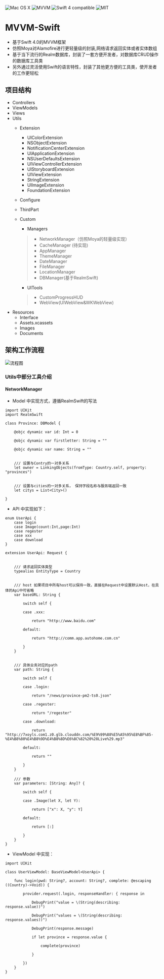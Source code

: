 ![Mac OS X](https://img.shields.io/badge/os-Mac%20OS%20X-green.svg?style=flat)
![MVVM](https://img.shields.io/badge/Design%20Pattern-MVVM-4BC51D.svg?style=flat)
![Swift 4 compatible](https://img.shields.io/badge/swift4-compatible-4BC51D.svg?style=flat)
![MIT](https://img.shields.io/badge/license-Apache2-blue.svg?style=flat)

# MVVM-Swift
* 基于Swift 4.0的MVVM框架
* 仿照Moya对Alamofire进行更轻量级的封装,网络请求返回实体或者实体数组
* 基于当下流行的Realm数据库，封装了一套方便开发者，对数据库CRUD操作的数据库工具类
* 另外通过灵活使用Swift的语言特性，封装了其他更方便的工具类，使开发者的工作更轻松

## 项目结构
* Controllers
* ViewModels
* Views
* Utils
	* Extension
		* UIColorExtension
		* NSObjectExtension
		* NotificationCenterExtension
		* UIApplicationExtension
		* NSUserDefaultsExtension
		* UIViewControllerExtension
		* UIStoryboardExtension
		* UIViewExtension
		* StringExtension
		* UIImageExtension
		* FoundationExtension 
	* Configure
	* ThirdPart
	* Custom
		* Managers
		> * NetworkManager（仿照Moya的轻量级实现）
		> * CacheManager (待实现)
		> * AppManager
		> * ThemeManager
		> * DateManager
		> * FileManager
		> * LocationManager
		> * DBManager(基于RealmSwift)
		
		* UITools
		> * CustomProgressHUD
		> * WebView(UIWebView&WKWebView)
* Resources
	* Interface
	* Assets.xcassets
	* Images
	* Documents

## 架构工作流程
![流程图](http://7xoyls.com1.z0.glb.clouddn.com/mvvmflow.png)

### Utils中部分工具介绍

#### NetworkManager
*  Model 中实现方式，遵循RealmSwift的写法

```
import UIKit
import RealmSwift

class Province: DBModel {
	
	@objc dynamic var id: Int = 0
	
	@objc dynamic var firstletter: String = ""
	
	@objc dynamic var name: String = ""


	/// 设置与Contry的一对多关系
	let owner = LinkingObjects(fromType: Country.self, property: "provinces")


	/// 设置与cities的一对多关系， 保持字段名称与服务端返回一致
	let citys = List<City>()
	
}

```

* API 中实现如下：

```
enum UserApi {
	case login
	case Image(count:Int,page:Int)
	case regester
	case xxx
	case download
}

extension UserApi: Request {


	/// 请求返回实体类型
	typealias EntityType = Country


	/// host 如果项目中所有host可以保持一致，直接在Request中设置默认Host，在具体的Api中可省略
	var baseURL: String {
		
		switch self {
			
		case .xxx:
			
			return "http://www.baidu.com"
			
		default:
			
			return "http://comm.app.autohome.com.cn"
			
		}
	}


	/// 具体业务对应的path
	var path: String {
		
		switch self {
			
		case .login:
			
			return "/news/province-pm2-ts0.json"
			
		case .regester:
			
			return "/regester"
			
		case .download:
			
			return "http://7xoyls.com1.z0.glb.clouddn.com/%E9%99%88%E5%A5%95%E8%BF%85-%E4%B8%80%E4%B8%9D%E4%B8%8D%E6%8C%82%20%28Live%29.mp3"
			
		default:
			
			return ""
			
		}
	}
	
	/// 参数
	var parameters: [String: Any]? {
		
		switch self {
			
		case .Image(let X, let Y):
			
			return ["x": X, "y": Y]
			
		default:
			
			return [:]
			
		}
	}
}

```

* ViewModel 中实现：

```
import UIKit

class UserViewModel: BaseViewModel<UserApi> {
	
	func login(pwd: String?, account: String?, complete: @escaping ((Country)->Void)) {
		
		provider.request(.login, responseHandler: { response in
			
			DebugPrint("value = \(String(describing: response.value))")
			
			DebugPrint("values = \(String(describing: response.values))")
			
			DebugPrint(response.message)
			
			if let province = response.value {
				
				complete(province)
				
			}
			
		})
	}
}
```


